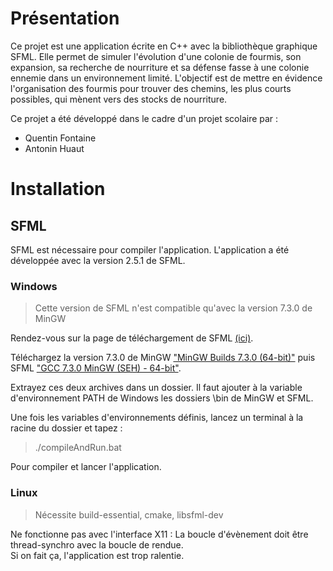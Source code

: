 # Présentation

Ce projet est une application écrite en C++ avec la bibliothèque graphique SFML. Elle permet de simuler l'évolution
d'une colonie de fourmis, son expansion, sa recherche de nourriture et sa défense fasse à une colonie ennemie dans un
environnement limité. L'objectif est de mettre en évidence l'organisation des fourmis pour trouver des chemins, les plus
courts possibles, qui mènent vers des stocks de nourriture.

Ce projet a été développé dans le cadre d'un projet scolaire par :

* Quentin Fontaine
* Antonin Huaut

# Installation

## SFML

SFML est nécessaire pour compiler l'application. L'application a été développée avec la version 2.5.1 de SFML.

### Windows

> Cette version de SFML n'est compatible qu'avec la version 7.3.0 de MinGW

Rendez-vous sur la page de téléchargement de SFML [(ici)](https://www.sfml-dev.org/download/sfml/2.5.1/).

Téléchargez la version 7.3.0 de
MinGW ["MinGW Builds 7.3.0 (64-bit)"](https://sourceforge.net/projects/mingw-w64/files/Toolchains%20targetting%20Win64/Personal%20Builds/mingw-builds/7.3.0/threads-posix/seh/x86_64-7.3.0-release-posix-seh-rt_v5-rev0.7z/download)
puis
SFML ["GCC 7.3.0 MinGW (SEH) - 64-bit"](https://www.sfml-dev.org/files/SFML-2.5.1-windows-gcc-7.3.0-mingw-64-bit.zip).

Extrayez ces deux archives dans un dossier. Il faut ajouter à la variable d'environnement PATH de Windows les dossiers
\bin de MinGW et SFML.

Une fois les variables d'environnements définis, lancez un terminal à la racine du dossier et tapez :
> ./compileAndRun.bat

Pour compiler et lancer l'application.

### Linux

> Nécessite build-essential, cmake, libsfml-dev

Ne fonctionne pas avec l'interface X11 : La boucle d'évènement doit être thread-synchro avec la boucle de rendue.  
Si on fait ça, l'application est trop ralentie.